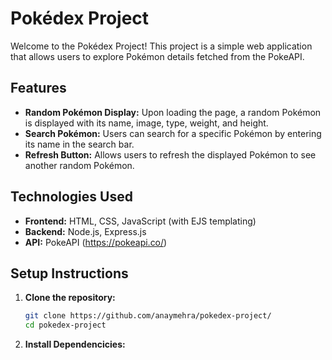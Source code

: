# Pokédex Project

Welcome to the Pokédex Project! This project is a simple web application that allows users to explore Pokémon details fetched from the PokeAPI.

## Features

- **Random Pokémon Display:** Upon loading the page, a random Pokémon is displayed with its name, image, type, weight, and height.
- **Search Pokémon:** Users can search for a specific Pokémon by entering its name in the search bar.
- **Refresh Button:** Allows users to refresh the displayed Pokémon to see another random Pokémon.

## Technologies Used

- **Frontend:** HTML, CSS, JavaScript (with EJS templating)
- **Backend:** Node.js, Express.js
- **API:** PokeAPI (https://pokeapi.co/)

## Setup Instructions

1. **Clone the repository:**
   ```bash
   git clone https://github.com/anaymehra/pokedex-project/
   cd pokedex-project
2. **Install Dependencicies:**
